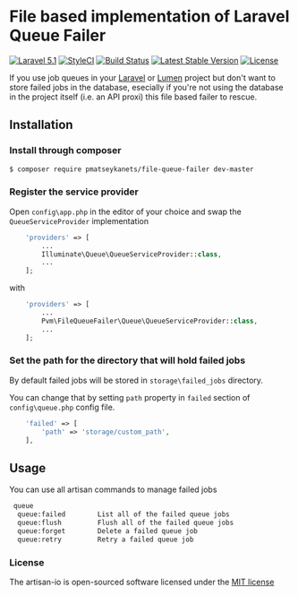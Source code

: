 # File based implementation of Laravel Queue Failer

[![Laravel 5.1](https://img.shields.io/badge/Laravel-5.1-orange.svg)](http://laravel.com)
[![StyleCI](https://styleci.io/repos/40268759/shield)](https://styleci.io/repos/40268759)
[![Build Status](https://travis-ci.org/pmatseykanets/file-queue-failer.svg)](https://travis-ci.org/pmatseykanets/file-queue-failer)
[![Latest Stable Version](https://poser.pugx.org/pmatseykanets/file-queue-failer/v/stable)](https://packagist.org/packages/pmatseykanets/file-queue-failer)
[![License](https://poser.pugx.org/pmatseykanets/file-queue-failer/license)](https://packagist.org/packages/pmatseykanets/file-queue-failer)

If you use job queues in your [Laravel](http://laravel.com) or [Lumen](http://lumen.laravel.com) project but don't want to store failed jobs in the database, esecially if you're not using the database in the project itself (i.e. an API proxi) this file based failer to rescue.

## Installation

### Install through composer

```bash
$ composer require pmatseykanets/file-queue-failer dev-master
```

### Register the service provider

Open `config\app.php` in the editor of your choice and swap the `QueueServiceProvider` implementation 

```php
    'providers' => [
        ...
        Illuminate\Queue\QueueServiceProvider::class,
        ...
    ];
```

with

```php
    'providers' => [
        ...
        Pvm\FileQueueFailer\Queue\QueueServiceProvider::class,
        ...
    ];
```

### Set the path for the directory that will hold failed jobs

By default failed jobs will be stored in `storage\failed_jobs` directory.

You can change that by setting `path` property in `failed` section of `config\queue.php` config file.

```php
    'failed' => [
        'path' => 'storage/custom_path',
    ],
```

## Usage

You can use all artisan commands to manage failed jobs

```bash
 queue
  queue:failed        List all of the failed queue jobs
  queue:flush         Flush all of the failed queue jobs
  queue:forget        Delete a failed queue job
  queue:retry         Retry a failed queue job
```


### License

The artisan-io is open-sourced software licensed under the [MIT license](http://opensource.org/licenses/MIT)

